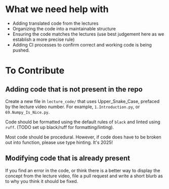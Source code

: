 # What we need help with 

* Adding translated code from the lectures
* Organizing the code into a maintainable structure
* Ensuring the code matches the lectures (use best judgement here as we establish a more precise rule)
* Adding CI processes to confirm correct and working code is being pushed. 


# To Contribute

## Adding code that is not present in the repo
Create a new file in `lecture_code/` that uses Upper_Snake_Case, prefaced by the lecture video number. For example, `1.Introduction.py`, or `69.Numpy_Is_Nice.py`. 

Code should be formatted using the default rules of `black` and linted using `ruff`. (TODO set up black/ruff for formatting/linting). 

Most code should be procedural. However, if code does have to be broken out into function, please use type hinting. It's 2025! 

## Modifying code that is already present 
If you find an error in the code, or think there is a better way to display the concept from the lecture video, file a pull request and write a short blurb as to why you think it should be fixed. 


